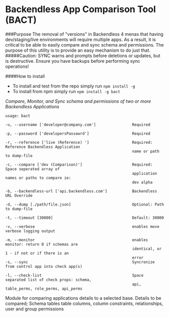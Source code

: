 # Backendless App Comparison Tool (BACT)
###Purpose
The removal of "versions" in Backendless 4 menas that having dev/staging/live environments will require multiple apps. As a result, it is critical to be able to easily compare and sync schema and permissions. The purpose of this utility is to provide an easy mechanism to do just that.
#####Caution: SYNC warns and prompts before deletions or updates, but is destructive. Ensure you have backups before performing sync operations!

####How to install
 * To install and test from the repo simply run `npm install -g`
 * To install from npm simply run `npm install -g bact`

 _Compare, Monitor, and Sync schema and permissions of two or more Backendless Applications_
 
    usage: bact 

    -u, --username ['developer@company.com']                Required
    
    -p, --password ['developersPassowrd']                   Required
        
    -r, --reference ['live (Reference) ']                   Required: Reference Backendless Application
                                                            name or path to dump-file
                                                            
    -c, --compare ['dev (Comparison)']                      Required: Space seperated array of
                                                            application names or paths to compare ie:
                                                            dev alpha
                                                            
    -b, --backendless-url ['api.backendless.com']           Backendless URL Override
    
    -d, --dump [./path/file.json]                           Optional: Path to dump-file
    
    -t, --timeout [30000]                                   Default: 30000
    
    -v, --verbose                                           enables move verbose logging output
    
    -m, --monitor                                           enables monitor: return 0 if schemas are
                                                            identical, or 1 - if not or if there is an
                                                            error                                                            
    -s, --sync                                              Syncronize from control app into check app(s)
    
    -l, --check-list                                        Space separated list of check props: schema,
                                                            api, table_perms, role_perms, api_perms

Module for comparing applications details to a selected base.  Details to be compared; Schema tables table columns, column constraints, relationships, user and group permissions
